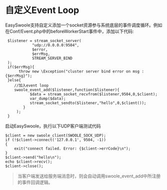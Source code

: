 # 自定义Event Loop
EasySwoole支持自定义添加一个socket资源参与系统底层的事件调度循环。例如在Conf/Event.php中的beforeWorkerStart事件中，添加以下代码:
```
 $listener = stream_socket_server(
            "udp://0.0.0.0:9504",
            $error,
            $errMsg,
            STREAM_SERVER_BIND
 );
 if($errMsg){
      throw new \Exception("cluster server bind error on msg :{$errMsg}");
 }else{
    //加入event loop
    swoole_event_add($listener,function($listener){
           $data = stream_socket_recvfrom($listener,9504,0,$client);
           var_dump($data);
           stream_socket_sendto($listener,"hello",0,$client());
        }
     );
 }
```

启动EasySwoole，执行以下UDP客户端测试代码
```
$client = new swoole_client(SWOOLE_SOCK_UDP);
if (!$client->connect('127.0.0.1', 9504, -1))
{
    exit("connect failed. Error: {$client->errCode}\n");
}
$client->send("hello\n");
echo $client->recv();
$client->close();
```

> 当客户端发送给服务端消息时，则会自动调用swoole_event_add中所注册的事件回调逻辑。